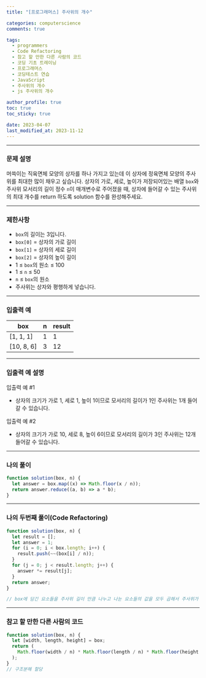 ```yaml
---
title: "[프로그래머스] 주사위의 개수"

categories: computerscience
comments: true

tags:
  - programmers
  - Code Refactoring
  - 참고 할 만한 다른 사람의 코드
  - 코딩 기초 트레이닝
  - 프로그래머스
  - 코딩테스트 연습
  - JavaScript
  - 주사위의 개수
  - js 주사위의 개수

author_profile: true
toc: true
toc_sticky: true

date: 2023-04-07
last_modified_at: 2023-11-12
---
```


---

### 문제 설명

머쓱이는 직육면체 모양의 상자를 하나 가지고 있는데 이 상자에 정육면체 모양의 주사위를 최대한 많이 채우고 싶습니다. 상자의 가로, 세로, 높이가 저장되어있는 배열 `box`와 주사위 모서리의 길이 정수 `n`이 매개변수로 주어졌을 때, 상자에 들어갈 수 있는 주사위의 최대 개수를 return 하도록 solution 함수를 완성해주세요.

---

### 제한사항

- `box`의 길이는 3입니다.
- `box[0]` = 상자의 가로 길이
- `box[1]` = 상자의 세로 길이
- `box[2]` = 상자의 높이 길이
- 1 ≤ `box`의 원소 ≤ 100
- 1 ≤ `n` ≤ 50
- `n` ≤ `box`의 원소
- 주사위는 상자와 평행하게 넣습니다.

---

### 입출력 예

| box        | n   | result |
| ---------- | --- | ------ |
| [1, 1, 1]  | 1   | 1      |
| [10, 8, 6] | 3   | 12     |

---

### 입출력 예 설명

입출력 예 #1

- 상자의 크기가 가로 1, 세로 1, 높이 1이므로 모서리의 길이가 1인 주사위는 1개 들어갈 수 있습니다.

입출력 예 #2

- 상자의 크기가 가로 10, 세로 8, 높이 6이므로 모서리의 길이가 3인 주사위는 12개 들어갈 수 있습니다.

---

### 나의 풀이

```jsx
function solution(box, n) {
  let answer = box.map((x) => Math.floor(x / n));
  return answer.reduce((a, b) => a * b);
}
```

---

### 나의 두번째 풀이(Code Refactoring)

```jsx
function solution(box, n) {
  let result = [];
  let answer = 1;
  for (i = 0; i < box.length; i++) {
    result.push(~~(box[i] / n));
  }
  for (j = 0; j < result.length; j++) {
    answer *= result[j];
  }
  return answer;
}

// box에 담긴 요소들을 주사위 길이 만큼 나누고 나눈 요소들의 값을 모두 곱해서 주사위가 들어갈 크기를 추출
```

---

### 참고 할 만한 다른 사람의 코드

```jsx
function solution(box, n) {
  let [width, length, height] = box;
  return (
    Math.floor(width / n) * Math.floor(length / n) * Math.floor(height / n)
  );
}
// 구조분해 할당
```
